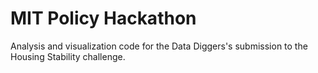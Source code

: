# MIT Policy Hackathon
Analysis and visualization code for the Data Diggers's submission to the Housing Stability challenge.
